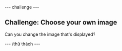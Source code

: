 \--- challenge \---

## Challenge: Choose your own image

Can you change the image that's displayed?

\--- /thử thách \---